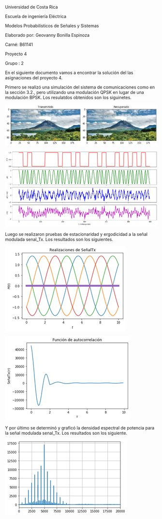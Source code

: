 Universidad de Costa Rica 

Escuela de ingeniería Eléctrica

Modelos Probabilísticos de Señales y Sistemas

Elaborado por: Geovanny Bonilla Espinoza

Carné: B61141

Proyecto 4

Grupo : 2



En el siguiente documento vamos a encontrar la solución del las asignaciones del proyecto 4.

Primero se realizó una simulación del sistema de comunicaciones como en la sección 3.2., pero utilizando una modulación QPSK en lugar de una modulación BPSK. Los resulatdos obtenidos son los siguinetes.

![GitHub](/1.png) 

![GitHub](/2.png) 



Luego se realizaron pruebas de estacionaridad y ergodicidad a la señal modulada senal_Tx. Los resultados son los siguientes. 

![GitHub](/3.png) 

![GitHub](/4.png)


Y por último  se determinó y graficó la densidad espectral de potencia para la señal modulada senal_Tx. Los resultados son los siguiente.

![GitHub](/5.png)




